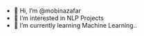 - 👋 Hi, I’m @mobinazafar
- 👀 I’m interested in NLP Projects
- 🌱 I’m currently learning Machine Learning..

<!---
mobinazafar/mobinazafar is a ✨ special ✨ repository because its `README.md` (this file) appears on your GitHub profile.
You can click the Preview link to take a look at your changes.
--->
